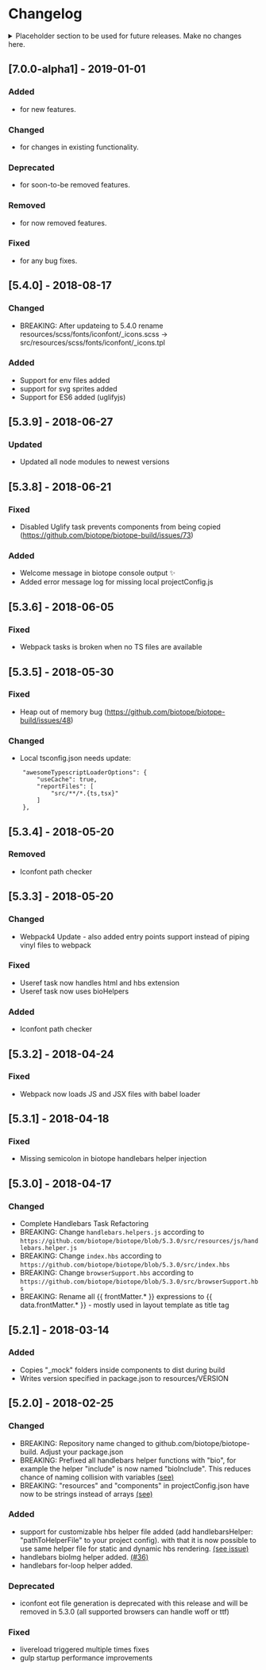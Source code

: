 # Changelog

<details>
  <summary>
	Placeholder section to be used for future releases. Make no changes here.
  </summary>

## [Unreleased] - YYYY-MM-DD
### Added
- for new features.
### Changed
- for changes in existing functionality.
### Deprecated
- for soon-to-be removed features.
### Removed
- for now removed features.
### Fixed
- for any bug fixes.

</details>

## [7.0.0-alpha1] - 2019-01-01
### Added
- for new features.
### Changed
- for changes in existing functionality.
### Deprecated
- for soon-to-be removed features.
### Removed
- for now removed features.
### Fixed
- for any bug fixes.

## [5.4.0] - 2018-08-17 
### Changed
- BREAKING: After updateing to 5.4.0 rename resources/scss/fonts/iconfont/_icons.scss → src/resources/scss/fonts/iconfont/_icons.tpl
### Added
- Support for env files added
- support for svg sprites added
- Support for ES6 added (uglifyjs)

## [5.3.9] - 2018-06-27 
### Updated
- Updated all node modules to newest versions

## [5.3.8] - 2018-06-21 
### Fixed
- Disabled Uglify task prevents components from being copied (https://github.com/biotope/biotope-build/issues/73)
### Added
- Welcome message in biotope console output :sparkles:
- Added error message log for missing local projectConfig.js   

## [5.3.6] - 2018-06-05 
### Fixed
- Webpack tasks is broken when no TS files are available

## [5.3.5] - 2018-05-30 
### Fixed
- Heap out of memory bug (https://github.com/biotope/biotope-build/issues/48)
### Changed
- Local tsconfig.json needs update:
```
	"awesomeTypescriptLoaderOptions": {
		"useCache": true,
		"reportFiles": [
			"src/**/*.{ts,tsx}"
		]
	},
```

## [5.3.4] - 2018-05-20 
### Removed
- Iconfont path checker

## [5.3.3] - 2018-05-20
### Changed
- Webpack4 Update - also added entry points support instead of piping vinyl files to webpack
### Fixed
- Useref task now handles html and hbs extension
- Useref task now uses bioHelpers   
### Added
- Iconfont path checker

## [5.3.2] - 2018-04-24
### Fixed
- Webpack now loads JS and JSX files with babel loader 

## [5.3.1] - 2018-04-18
### Fixed
- Missing semicolon in biotope handlebars helper injection

## [5.3.0] - 2018-04-17
### Changed
- Complete Handlebars Task Refactoring 
- BREAKING: Change `handlebars.helpers.js` according to `https://github.com/biotope/biotope/blob/5.3.0/src/resources/js/handlebars.helper.js`
- BREAKING: Change `index.hbs` according to `https://github.com/biotope/biotope/blob/5.3.0/src/index.hbs`
- BREAKING: Change `browserSupport.hbs` according to `https://github.com/biotope/biotope/blob/5.3.0/src/browserSupport.hbs`
- BREAKING: Rename all {{ frontMatter.* }} expressions to {{ data.frontMatter.* }} - mostly used in layout template as title tag

## [5.2.1] - 2018-03-14
### Added
- Copies "_mock" folders inside components to dist during build
- Writes version specified in package.json to resources/VERSION

## [5.2.0] - 2018-02-25
### Changed
 - BREAKING: Repository name changed to github.com/biotope/biotope-build. Adjust your package.json 
 - BREAKING: Prefixed all handlebars helper functions with "bio", for example the helper "include" is now named "bioInclude". This reduces chance of naming collision with variables [(see)](https://github.com/biotope/biotope-build/pull/45/files)
 - BREAKING: "resources" and "components" in projectConfig.json have now to be strings instead of arrays [(see)](https://github.com/biotope/biotope-build/pull/40/commits/3cde1073237241db1fc0749ca24b3a9ec41e4521)
### Added
- support for customizable hbs helper file added (add handlebarsHelper: "pathToHelperFile" to your project config). with that it is now possible to use same helper file for static and dynamic hbs rendering. [(see issue)](https://github.com/biotope/biotope-build/issues/4)
- handlebars bioImg helper added. [(#36)](https://github.com/biotope/biotope-build/issues/36)
- handlebars for-loop helper added.
### Deprecated
- iconfont eot file generation is deprecated with this release and will be removed in 5.3.0 (all supported browsers can handle woff or ttf)
### Fixed
- livereload triggered multiple times fixes
- gulp startup performance improvements
